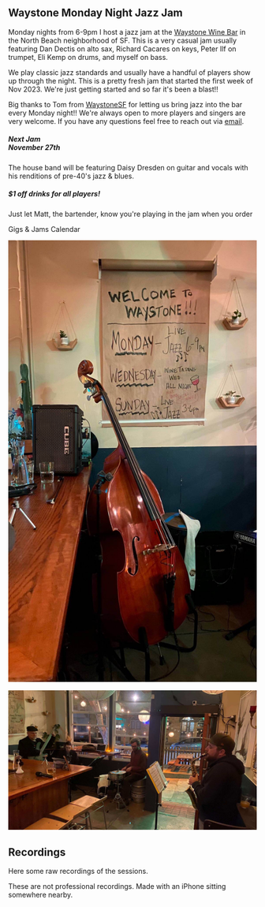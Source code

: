<div class="container text-center">
  <h2>Waystone Monday Night Jazz Jam</h2>
</div>

Monday nights from 6-9pm I host a jazz jam at the <a href="https://waystonesf.com" target="waystone">Waystone Wine Bar</a> in the North Beach neighborhood of SF. This is a very casual jam usually featuring Dan Dectis on alto sax, Richard Cacares on keys, Peter Ilf on trumpet, Eli Kemp on drums, and myself on bass.

We play classic jazz standards and usually have a handful of players show up through the night. This is a pretty fresh jam that started the first week of Nov 2023. We're just getting started and so far it's been a blast!!

Big thanks to Tom from <a href="https://waystonesf.com" target="waystone">WaystoneSF</a> for letting us bring jazz into the bar every Monday night!! We're always open to more players and singers are very welcome. If you have any questions feel free to reach out via <a href="mailto:kyle@kylefinley.net">email</a>.

<div class="container text-center">

  <p>
  <h5>Next Jam <br/> November 27th</h5>
  The house band will be featuring Daisy Dresden on guitar and vocals with his renditions of pre-40's jazz & blues.
  </p>

  <p>
  <h5>$1 off drinks for all players!</h5>
  Just let Matt, the bartender, know you're playing in the jam when you order
  </p>

  <p><router-link to="/music">Gigs & Jams Calendar</router-link></p>

![Waystone Jazz Jam - Bass & Sign](../../../../media/images/articles/Waystone-Jam-Bass-and-Sign.jpg)

![Wayston Jazz Jam - Nov 11, 2023](../../../../media/images/articles/Waystone-2023.11.20.jpg)

</div>

<div class="container text-center">
  <h2>Recordings</h2>
  <p>Here some raw recordings of the sessions.</p>
  <p>These are not professional recordings. Made with an iPhone sitting somewhere nearby.</p>

<media-player :tracks="this.$parent.waystone_tracks"></media-player>

</div>
